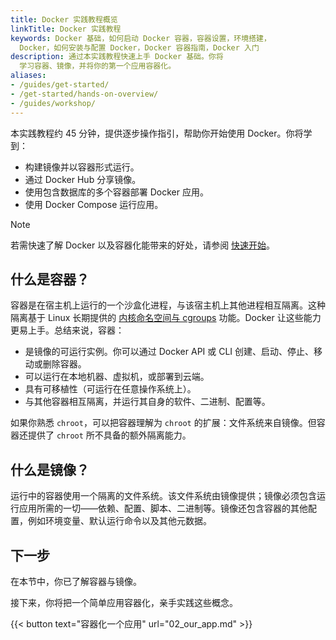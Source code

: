 ```yaml
---
title: Docker 实践教程概览
linkTitle: Docker 实践教程
keywords: Docker 基础，如何启动 Docker 容器，容器设置，环境搭建，
  Docker，如何安装与配置 Docker，Docker 容器指南，Docker 入门
description: 通过本实践教程快速上手 Docker 基础。你将
  学习容器、镜像，并将你的第一个应用容器化。
aliases:
- /guides/get-started/
- /get-started/hands-on-overview/
- /guides/workshop/
---
```


本实践教程约 45 分钟，提供逐步操作指引，帮助你开始使用 Docker。你将学到：

- 构建镜像并以容器形式运行。
- 通过 Docker Hub 分享镜像。
- 使用包含数据库的多个容器部署 Docker 应用。
- 使用 Docker Compose 运行应用。

> [!NOTE]
>
> 若需快速了解 Docker 以及容器化能带来的好处，请参阅 [快速开始](/get-started/introduction/_index.md)。

## 什么是容器？

容器是在宿主机上运行的一个沙盒化进程，与该宿主机上其他进程相互隔离。这种隔离基于 Linux 长期提供的 [内核命名空间与 cgroups](https://medium.com/@saschagrunert/demystifying-containers-part-i-kernel-space-2c53d6979504) 功能。Docker 让这些能力更易上手。总结来说，容器：

- 是镜像的可运行实例。你可以通过 Docker API 或 CLI 创建、启动、停止、移动或删除容器。
- 可以运行在本地机器、虚拟机，或部署到云端。
- 具有可移植性（可运行在任意操作系统上）。
- 与其他容器相互隔离，并运行其自身的软件、二进制、配置等。

如果你熟悉 `chroot`，可以把容器理解为 `chroot` 的扩展：文件系统来自镜像。但容器还提供了 `chroot` 所不具备的额外隔离能力。

## 什么是镜像？

运行中的容器使用一个隔离的文件系统。该文件系统由镜像提供；镜像必须包含运行应用所需的一切——依赖、配置、脚本、二进制等。镜像还包含容器的其他配置，例如环境变量、默认运行命令以及其他元数据。

## 下一步

在本节中，你已了解容器与镜像。

接下来，你将把一个简单应用容器化，亲手实践这些概念。

{{< button text="容器化一个应用" url="02_our_app.md" >}}
